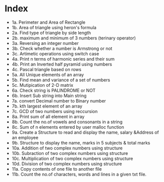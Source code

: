 # Index
- 1a. Perimeter and Area of Rectangle
- 1b. Area of triangle using heron's formula
- 2a. Find type of triangle by side length
- 2b. maximum and minimum of 3 numbers (terinary operator)
- 3a. Reversing an integer number
- 3b. Check whether a number is Armstrong or not
- 3c. Artimetic operations using switch case
- 4a. Print n terms of harmonic series and their sum
- 4b. Print an Inverted half pyramid using numbers
- 4c. Pascal triangle based on rows
- 5a. All Unique elements of an array
- 5b. Find mean and variance of a set of numbers
- 5c. Mutipication of 2-D matrix
- 6a. Check string is PALINDROME or NOT
- 6b. Insert Sub string into Main string
- 7a. convert Decimal number to Binary number
- 7b. kth largest element of an array
- 7c. GCD of two numbers using reccursion
- 8a. Print sum of all element in array
- 8b. Count the no.of vowels and consonants in a string
- 8c. Sum of n elements entered by user malloc function
- 9a. Create a Structure to read and display the name, salary &Address of an employee
- 9b. Structure to display the name, marks in 5 subjects & total marks
- 10a. Addition of two complex numbers using structure
- 10b. Subraction of two complex numbers using structure
- 10c. Multiplication of two complex numbers using structure
- 10d. Division of two complex numbers using structure
- 11a. Copy contents of one file to another file
- 11b. Count the no.of characters, words and lines in a given txt file.
